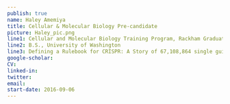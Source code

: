 ```yaml
---
publish: true
name: Haley Amemiya
title: Cellular & Molecular Biology Pre-candidate
picture: Haley_pic.png
line1: Cellular and Molecular Biology Training Program, Rackham Graduate Student Research Grant (pre-candidate)
line2: B.S., University of Washington
line3: Defining a Rulebook for CRISPR: A Story of 67,108,864 single guide RNAs
google-scholar: 
CV:
linked-in: 
twitter:
email:
start-date: 2016-09-06
---
```

